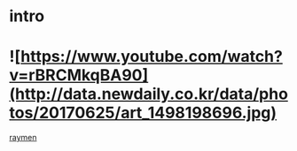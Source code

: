 # intro

# ![https://www.youtube.com/watch?v=rBRCMkqBA90](http://data.newdaily.co.kr/data/photos/20170625/art_1498198696.jpg)
[raymen](https://www.youtube.com/watch?v=rBRCMkqBA90)
